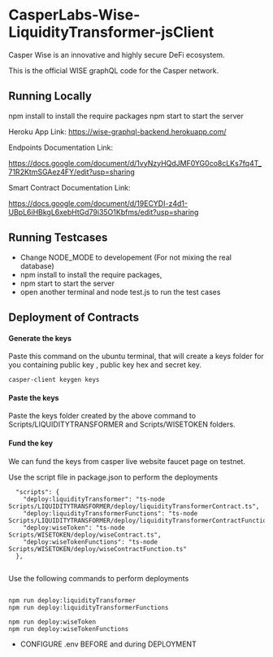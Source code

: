 # CasperLabs-Wise-LiquidityTransformer-jsClient

Casper Wise is an innovative and highly secure DeFi ecosystem.

This is the official WISE graphQL code for the Casper network.

## Running Locally

npm install to install the require packages
npm start to start the server

Heroku App Link: https://wise-graphql-backend.herokuapp.com/

Endpoints Documentation Link:  

https://docs.google.com/document/d/1vyNzyHQdJMF0YG0co8cLKs7fq4T_71R2KtmSGAez4FY/edit?usp=sharing

Smart Contract Documentation Link: 

https://docs.google.com/document/d/19ECYDI-z4d1-UBpL6iHBkgL6xebHtGd79i35O1Kbfms/edit?usp=sharing

## Running Testcases 

- Change NODE_MODE to developement (For not mixing the real database)
- npm install to install the require packages,
- npm start to start the server
- open another terminal and node test.js to run the test cases


## Deployment of Contracts

#### Generate the keys

Paste this command on the ubuntu terminal, that will create a keys folder for you containing public key , public key hex and secret key.

```
casper-client keygen keys

```
#### Paste the keys

Paste the keys folder created by the above command to Scripts/LIQUIDITYTRANSFORMER and Scripts/WISETOKEN folders.

#### Fund the key

We can fund the keys from casper live website faucet page on testnet.

Use the script file in package.json to perform the deployments
```
  "scripts": {
    "deploy:liquidityTransformer": "ts-node Scripts/LIQUIDITYTRANSFORMER/deploy/liquidityTransformerContract.ts",
    "deploy:liquidityTransformerFunctions": "ts-node Scripts/LIQUIDITYTRANSFORMER/deploy/liquidityTransformerContractFunction.ts",
    "deploy:wiseToken": "ts-node Scripts/WISETOKEN/deploy/wiseContract.ts",
    "deploy:wiseTokenFunctions": "ts-node Scripts/WISETOKEN/deploy/wiseContractFunction.ts"
  },
  
```

Use the following commands to perform deployments
```

npm run deploy:liquidityTransformer
npm run deploy:liquidityTransformerFunctions

npm run deploy:wiseToken
npm run deploy:wiseTokenFunctions

```

* CONFIGURE .env BEFORE and during DEPLOYMENT
